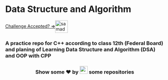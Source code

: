 # Data Structure and Algorithm

<a href="https://leetcode.com/shehza_d/" target="blank">Challenge Accepted? =><img align="center" src="https://raw.githubusercontent.com/rahuldkjain/github-profile-readme-generator/master/src/images/icons/Social/leet-code.svg" alt="samadpls" height="40" width="40" /></a>

### A practice repo for C++ according to class 12th (Federal Board) and planing of Learning Data Structure and Algorithm (DSA) and OOP with CPP

<h3 align="center">Show some ❤ by <img src="https://imgur.com/o7ncZFp.jpg" height=25px width=25px> some repositories</h3>
